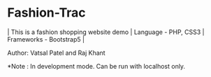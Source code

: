 # Fashion-Trac

| This is a fashion shopping website demo | Language - PHP, CSS3 | Frameworks - Bootstrap5 |

Author: Vatsal Patel and Raj Khant

*Note : In development mode. Can be run with localhost only.
